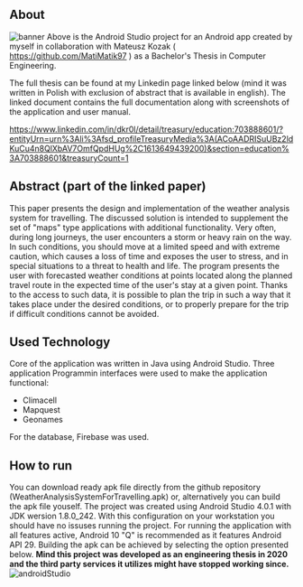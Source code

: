 ## About
![banner](https://user-images.githubusercontent.com/46425990/120780615-9428d600-c528-11eb-8a51-90dccb8ae615.png)
Above is the Android Studio project for an Android app created by myself in collaboration with Mateusz Kozak ( https://github.com/MatiMatik97 ) as a Bachelor's Thesis in Computer Engineering.

The full thesis can be found at my Linkedin page linked below (mind it was written in Polish with exclusion of abstract that is available in english). The linked document contains the full documentation along with screenshots of the application and user manual.

https://www.linkedin.com/in/dkr0l/detail/treasury/education:703888601/?entityUrn=urn%3Ali%3Afsd_profileTreasuryMedia%3A(ACoAADRISuUBz2ldKuCu4n8QlXbAV7OmfQpdHUg%2C1613649439200)&section=education%3A703888601&treasuryCount=1

## Abstract (part of the linked paper)

  This paper presents the design and implementation of the weather analysis system for travelling. The discussed solution is intended to supplement the set of "maps" type
applications with additional functionality. Very often, during long journeys, the user encounters a storm or heavy rain on the way. In such conditions, you should move at 
a limited speed and with extreme caution, which causes a loss of time and exposes the user to stress, and in special situations to a threat to health and life. The program
presents the user with forecasted weather conditions at points located along the planned travel route in the expected time of the user's stay at a given point. Thanks to the
access to such data, it is possible to plan the trip in such a way that it takes place under the desired conditions, or to properly prepare for the trip if difficult conditions
cannot be avoided.

## Used Technology
 Core of the application was written in Java using Android Studio. Three application Programmin interfaces were used to make the application functional:
 * Climacell
 * Mapquest
 * Geonames
 
 For the database, Firebase was used.

## How to run
You can download ready apk file directly from the github repository (WeatherAnalysisSystemForTravelling.apk) or, alternatively you can build the apk file youself.
The project was created using Android Studio 4.0.1 with JDK wersion 1.8.0_242. With this configuration on your workstation you should have no issuses running the project. For running the application with all features active, Android 10 "Q" is recommended as it features Android API 29. Building the apk can be achieved by selecting the option presented below. **Mind this project was developed as an engineering thesis in 2020 and the third party services it utilizes might have stopped working since.**
  ![androidStudio](https://user-images.githubusercontent.com/46425990/120782069-ed453980-c529-11eb-8273-a047173c0a44.png)
